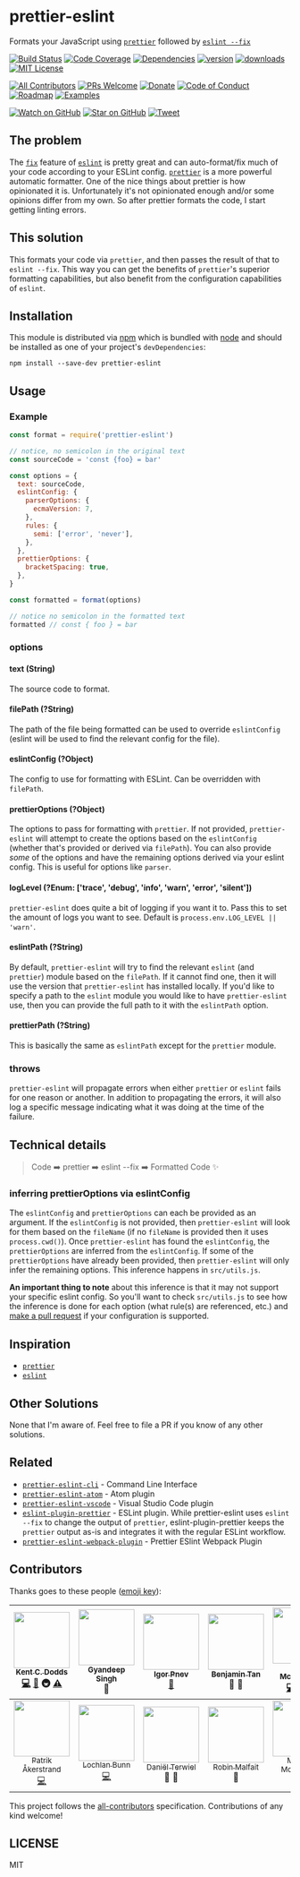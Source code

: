 # prettier-eslint

Formats your JavaScript using [`prettier`][prettier] followed by [`eslint --fix`][eslint]

[![Build Status][build-badge]][build]
[![Code Coverage][coverage-badge]][coverage]
[![Dependencies][dependencyci-badge]][dependencyci]
[![version][version-badge]][package]
[![downloads][downloads-badge]][npm-stat]
[![MIT License][license-badge]][LICENSE]

[![All Contributors](https://img.shields.io/badge/all_contributors-13-orange.svg?style=flat-square)](#contributors)
[![PRs Welcome][prs-badge]][prs]
[![Donate][donate-badge]][donate]
[![Code of Conduct][coc-badge]][coc]
[![Roadmap][roadmap-badge]][roadmap]
[![Examples][examples-badge]][examples]

[![Watch on GitHub][github-watch-badge]][github-watch]
[![Star on GitHub][github-star-badge]][github-star]
[![Tweet][twitter-badge]][twitter]

## The problem

The [`fix`][fix] feature of [`eslint`][eslint] is pretty great and can auto-format/fix much of your code according to
your ESLint config. [`prettier`][prettier] is a more powerful automatic formatter. One of the nice things about prettier
is how opinionated it is. Unfortunately it's not opinionated enough and/or some opinions differ from my own. So after
prettier formats the code, I start getting linting errors.

## This solution

This formats your code via `prettier`, and then passes the result of that to `eslint --fix`. This way you can get the
benefits of `prettier`'s superior formatting capabilities, but also benefit from the configuration capabilities of
`eslint`.

## Installation

This module is distributed via [npm][npm] which is bundled with [node][node] and should be installed as one of your
project's `devDependencies`:

```
npm install --save-dev prettier-eslint
```

## Usage

### Example

```javascript
const format = require('prettier-eslint')

// notice, no semicolon in the original text
const sourceCode = 'const {foo} = bar'

const options = {
  text: sourceCode,
  eslintConfig: {
    parserOptions: {
      ecmaVersion: 7,
    },
    rules: {
      semi: ['error', 'never'],
    },
  },
  prettierOptions: {
    bracketSpacing: true,
  },
}

const formatted = format(options)

// notice no semicolon in the formatted text
formatted // const { foo } = bar
```

### options

#### text (String)

The source code to format.

#### filePath (?String)

The path of the file being formatted can be used to override `eslintConfig` (eslint will be used to find the relevant
config for the file).

#### eslintConfig (?Object)

The config to use for formatting with ESLint. Can be overridden with `filePath`.

#### prettierOptions (?Object)

The options to pass for formatting with `prettier`. If not provided, `prettier-eslint` will attempt to create the
options based on the `eslintConfig` (whether that's provided or derived via `filePath`). You can also provide _some_ of
the options and have the remaining options derived via your eslint config. This is useful for options like `parser`.

#### logLevel (?Enum: ['trace', 'debug', 'info', 'warn', 'error', 'silent'])

`prettier-eslint` does quite a bit of logging if you want it to. Pass this to set the amount of logs you want to see.
Default is `process.env.LOG_LEVEL || 'warn'`.

#### eslintPath (?String)

By default, `prettier-eslint` will try to find the relevant `eslint` (and `prettier`) module based on the `filePath`. If
it cannot find one, then it will use the version that `prettier-eslint` has installed locally. If you'd like to specify
a path to the `eslint` module you would like to have `prettier-eslint` use, then you can provide the full path to it
with the `eslintPath` option.

#### prettierPath (?String)

This is basically the same as `eslintPath` except for the `prettier` module.

### throws

`prettier-eslint` will propagate errors when either `prettier` or `eslint` fails for one reason or another. In addition
to propagating the errors, it will also log a specific message indicating what it was doing at the time of the failure.

## Technical details

> Code ➡️ prettier ➡️ eslint --fix ➡️ Formatted Code ✨

### inferring prettierOptions via eslintConfig

The `eslintConfig` and `prettierOptions` can each be provided as an argument. If
the `eslintConfig` is not provided, then `prettier-eslint` will look for them
based on the `fileName` (if no `fileName` is provided then it uses
`process.cwd()`). Once `prettier-eslint` has found the `eslintConfig`, the
`prettierOptions` are inferred from the `eslintConfig`. If some of the
`prettierOptions` have already been provided, then `prettier-eslint` will only
infer the remaining options. This inference happens in `src/utils.js`.

**An important thing to note** about this inference is that it may not support
your specific eslint config. So you'll want to check `src/utils.js` to see how
the inference is done for each option (what rule(s) are referenced, etc.) and
[make a pull request][prs] if your configuration is supported.

## Inspiration

- [`prettier`][prettier]
- [`eslint`][eslint]

## Other Solutions

None that I'm aware of. Feel free to file a PR if you know of any other solutions.

## Related

- [`prettier-eslint-cli`](https://github.com/prettier/prettier-eslint-cli) - Command Line Interface
- [`prettier-eslint-atom`](https://github.com/kentcdodds/prettier-eslint-atom) - Atom plugin
- [`prettier-eslint-vscode`](https://github.com/RobinMalfait/prettier-eslint-code) - Visual Studio Code plugin
- [`eslint-plugin-prettier`](https://github.com/not-an-aardvark/eslint-plugin-prettier) - ESLint plugin. While prettier-eslint uses `eslint --fix` to change the output of `prettier`, eslint-plugin-prettier keeps the `prettier` output as-is and integrates it with the regular ESLint workflow.
- [`prettier-eslint-webpack-plugin`](https://github.com/danielterwiel/prettier-eslint-webpack-plugin) - Prettier ESlint Webpack Plugin

## Contributors

Thanks goes to these people ([emoji key][emojis]):

<!-- ALL-CONTRIBUTORS-LIST:START - Do not remove or modify this section -->
| [<img src="https://avatars.githubusercontent.com/u/1500684?v=3" width="100px;"/><br /><sub>Kent C. Dodds</sub>](https://kentcdodds.com)<br />[💻](https://github.com/prettier/prettier-eslint/commits?author=kentcdodds) [📖](https://github.com/prettier/prettier-eslint/commits?author=kentcdodds) 🚇 [⚠️](https://github.com/prettier/prettier-eslint/commits?author=kentcdodds) | [<img src="https://avatars.githubusercontent.com/u/5554486?v=3" width="100px;"/><br /><sub>Gyandeep Singh</sub>](http://gyandeeps.com)<br />👀 | [<img src="https://avatars.githubusercontent.com/u/682584?v=3" width="100px;"/><br /><sub>Igor Pnev</sub>](https://github.com/exdeniz)<br />[🐛](https://github.com/prettier/prettier-eslint/issues?q=author%3Aexdeniz) | [<img src="https://avatars.githubusercontent.com/u/813865?v=3" width="100px;"/><br /><sub>Benjamin Tan</sub>](https://demoneaux.github.io/)<br />💬 👀 | [<img src="https://avatars.githubusercontent.com/u/622118?v=3" width="100px;"/><br /><sub>Eric McCormick</sub>](https://ericmccormick.io)<br />[💻](https://github.com/prettier/prettier-eslint/commits?author=edm00se) [📖](https://github.com/prettier/prettier-eslint/commits?author=edm00se) [⚠️](https://github.com/prettier/prettier-eslint/commits?author=edm00se) | [<img src="https://avatars.githubusercontent.com/u/2142817?v=3" width="100px;"/><br /><sub>Simon Lydell</sub>](https://github.com/lydell)<br />[📖](https://github.com/prettier/prettier-eslint/commits?author=lydell) | [<img src="https://avatars0.githubusercontent.com/u/981957?v=3" width="100px;"/><br /><sub>Tom McKearney</sub>](https://github.com/tommck)<br />[📖](https://github.com/prettier/prettier-eslint/commits?author=tommck) 💡 |
| :---: | :---: | :---: | :---: | :---: | :---: | :---: |
| [<img src="https://avatars.githubusercontent.com/u/463105?v=3" width="100px;"/><br /><sub>Patrik Åkerstrand</sub>](https://github.com/PAkerstrand)<br />[💻](https://github.com/prettier/prettier-eslint/commits?author=PAkerstrand) | [<img src="https://avatars.githubusercontent.com/u/1560301?v=3" width="100px;"/><br /><sub>Lochlan Bunn</sub>](https://twitter.com/loklaan)<br />[💻](https://github.com/prettier/prettier-eslint/commits?author=loklaan) | [<img src="https://avatars.githubusercontent.com/u/25886902?v=3" width="100px;"/><br /><sub>Daniël Terwiel</sub>](https://github.com/danielterwiel)<br />🔌 🔧 | [<img src="https://avatars1.githubusercontent.com/u/1834413?v=3" width="100px;"/><br /><sub>Robin Malfait</sub>](https://robinmalfait.com)<br />🔧 | [<img src="https://avatars0.githubusercontent.com/u/8161781?v=3" width="100px;"/><br /><sub>Michael McDermott</sub>](http://mgmcdermott.com)<br />[💻](https://github.com/prettier/prettier-eslint/commits?author=mgmcdermott) | [<img src="https://avatars3.githubusercontent.com/u/292365?v=3" width="100px;"/><br /><sub>Adam Stankiewicz</sub>](http://sheerun.net)<br />[💻](https://github.com/prettier/prettier-eslint/commits?author=sheerun) |
<!-- ALL-CONTRIBUTORS-LIST:END -->

This project follows the [all-contributors][all-contributors] specification. Contributions of any kind welcome!

## LICENSE

MIT

[prettier]: https://github.com/jlongster/prettier
[eslint]: http://eslint.org/
[fix]: http://eslint.org/docs/user-guide/command-line-interface#fix
[npm]: https://www.npmjs.com/
[node]: https://nodejs.org
[build-badge]: https://img.shields.io/travis/prettier/prettier-eslint.svg?style=flat-square
[build]: https://travis-ci.org/prettier/prettier-eslint
[coverage-badge]: https://img.shields.io/codecov/c/github/prettier/prettier-eslint.svg?style=flat-square
[coverage]: https://codecov.io/github/prettier/prettier-eslint
[dependencyci-badge]: https://dependencyci.com/github/prettier/prettier-eslint/badge?style=flat-square
[dependencyci]: https://dependencyci.com/github/prettier/prettier-eslint
[version-badge]: https://img.shields.io/npm/v/prettier-eslint.svg?style=flat-square
[package]: https://www.npmjs.com/package/prettier-eslint
[downloads-badge]: https://img.shields.io/npm/dm/prettier-eslint.svg?style=flat-square
[npm-stat]: http://npm-stat.com/charts.html?package=prettier-eslint&from=2016-04-01
[license-badge]: https://img.shields.io/npm/l/prettier-eslint.svg?style=flat-square
[license]: https://github.com/prettier/prettier-eslint/blob/master/other/LICENSE
[prs-badge]: https://img.shields.io/badge/PRs-welcome-brightgreen.svg?style=flat-square
[prs]: http://makeapullrequest.com
[donate-badge]: https://img.shields.io/badge/$-support-green.svg?style=flat-square
[donate]: http://kcd.im/donate
[coc-badge]: https://img.shields.io/badge/code%20of-conduct-ff69b4.svg?style=flat-square
[coc]: https://github.com/prettier/prettier-eslint/blob/master/other/CODE_OF_CONDUCT.md
[roadmap-badge]: https://img.shields.io/badge/%F0%9F%93%94-roadmap-CD9523.svg?style=flat-square
[roadmap]: https://github.com/prettier/prettier-eslint/blob/master/other/ROADMAP.md
[examples-badge]: https://img.shields.io/badge/%F0%9F%92%A1-examples-8C8E93.svg?style=flat-square
[examples]: https://github.com/prettier/prettier-eslint/blob/master/other/EXAMPLES.md
[github-watch-badge]: https://img.shields.io/github/watchers/prettier/prettier-eslint.svg?style=social
[github-watch]: https://github.com/prettier/prettier-eslint/watchers
[github-star-badge]: https://img.shields.io/github/stars/prettier/prettier-eslint.svg?style=social
[github-star]: https://github.com/prettier/prettier-eslint/stargazers
[twitter]: https://twitter.com/intent/tweet?text=Check%20out%20prettier-eslint!%20https://github.com/prettier/prettier-eslint%20%F0%9F%91%8D
[twitter-badge]: https://img.shields.io/twitter/url/https/github.com/prettier/prettier-eslint.svg?style=social
[emojis]: https://github.com/kentcdodds/all-contributors#emoji-key
[all-contributors]: https://github.com/kentcdodds/all-contributors
